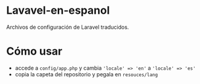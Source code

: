 # Lavavel-en-espanol
Archivos de configuración de Laravel traducidos. 


# Cómo usar
- accede a `config/app.php` y cambia `'locale' => 'en'` a `'locale' => 'es'`
- copia la capeta del repositorio y pegala en `resouces/lang`
